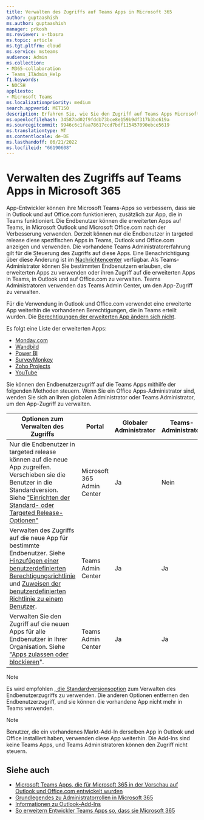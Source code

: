 ```yaml
---
title: Verwalten des Zugriffs auf Teams Apps in Microsoft 365
author: guptaashish
ms.author: guptaashish
manager: prkosh
ms.reviewer: v-tbasra
ms.topic: article
ms.tgt.pltfrm: cloud
ms.service: msteams
audience: Admin
ms.collection:
- M365-collaboration
- Teams_ITAdmin_Help
f1.keywords:
- NOCSH
appliesto:
- Microsoft Teams
ms.localizationpriority: medium
search.appverid: MET150
description: Erfahren Sie, wie Sie den Zugriff auf Teams Apps Microsoft 365 verwalten.
ms.openlocfilehash: 34587bd02f9fddb73bce8e159b9df317b3bc619a
ms.sourcegitcommit: 9946c6c1faa78617ccd7bdf115457090ebce5619
ms.translationtype: MT
ms.contentlocale: de-DE
ms.lasthandoff: 06/21/2022
ms.locfileid: "66190608"
---
```

# <a name="manage-access-to-teams-apps-across-microsoft-365"></a>Verwalten des Zugriffs auf Teams Apps in Microsoft 365

App-Entwickler können ihre Microsoft Teams-Apps so verbessern, dass sie in Outlook und auf Office.com funktionieren, zusätzlich zur App, die in Teams funktioniert. Die Endbenutzer können die erweiterten Apps auf Teams, in Microsoft Outlook und Microsoft Office.com nach der Verbesserung verwenden. Derzeit können nur die Endbenutzer in targeted release diese spezifischen Apps in Teams, Outlook und Office.com anzeigen und verwenden. Die vorhandene Teams Administratorerfahrung gilt für die Steuerung des Zugriffs auf diese Apps. Eine Benachrichtigung über diese Änderung ist im [Nachrichtencenter](https://admin.microsoft.com/AdminPortal/Home#/MessageCenter/:/messages/MC334280) verfügbar. Als Teams-Administrator können Sie bestimmten Endbenutzern erlauben, die erweiterten Apps zu verwenden oder ihren Zugriff auf die erweiterten Apps in Teams, in Outlook und auf Office.com zu verwalten. Teams Administratoren verwenden das Teams Admin Center, um den App-Zugriff zu verwalten.

Für die Verwendung in Outlook und Office.com verwendet eine erweiterte App weiterhin die vorhandenen Berechtigungen, die in Teams erteilt wurden. Die [Berechtigungen der erweiterten App ändern sich nicht](https://devblogs.microsoft.com/microsoft365dev/ignite-2021-building-apps-for-collaboration-in-a-hybrid-world/#personal-tabs).

Es folgt eine Liste der erweiterten Apps:

* [Monday.com](https://teams.microsoft.com/l/app/eab2d3ce-6d6a-4415-abc4-5f40a8317b1f)
* [Wandbild](https://teams.microsoft.com/l/app/c738b607-88dd-4f16-aefe-6a824c65d25d)
* [Power BI](https://teams.microsoft.com/l/app/1c4340de-2a85-40e5-8eb0-4f295368978b)
* [SurveyMonkey](https://teams.microsoft.com/l/app/0fd925a0-357f-4d25-8456-b3022aaa41a9)
* [Zoho Projects](https://teams.microsoft.com/l/app/4a39aea9-8537-4c2f-b66d-ca364eb3b80d)
* [YouTube](https://teams.microsoft.com/l/app/com.microsoft.teamspace.tab.youtube)

Sie können den Endbenutzerzugriff auf die Teams Apps mithilfe der folgenden Methoden steuern. Wenn Sie ein Office Apps-Administrator sind, wenden Sie sich an Ihren globalen Administrator oder Teams Administrator, um den App-Zugriff zu verwalten.

| Optionen zum Verwalten des Zugriffs |Portal|Globaler Administrator|Teams-Administrator|
|--|---|---|--|
| Nur die Endbenutzer in targeted release können auf die neue App zugreifen. Verschieben sie die Benutzer in die Standardversion. Siehe ["Einrichten der Standard- oder Targeted Release-Optionen"](/microsoft-365/admin/manage/release-options-in-office-365?view=o365-worldwide&preserve-view=true) | Microsoft 365 Admin Center | Ja | Nein |
| Verwalten des Zugriffs auf die neue App für bestimmte Endbenutzer. Siehe [Hinzufügen einer benutzerdefinierten Berechtigungsrichtlinie](teams-app-permission-policies.md#create-a-custom-app-permission-policy) und [Zuweisen der benutzerdefinierten Richtlinie zu einem Benutzer](policy-assignment-overview.md). | Teams Admin Center | Ja | Ja |
| Verwalten Sie den Zugriff auf die neuen Apps für alle Endbenutzer in Ihrer Organisation. Siehe ["Apps zulassen oder blockieren](manage-apps.md#allow-and-block-apps)". | Teams Admin Center | Ja | Ja |

> [!NOTE]
> Es wird empfohlen [, die Standardversionsoption](/microsoft-365/admin/manage/release-options-in-office-365?view=o365-worldwide&preserve-view=true) zum Verwalten des Endbenutzerzugriffs zu verwenden. Die anderen Optionen entfernen den Endbenutzerzugriff, und sie können die vorhandene App nicht mehr in Teams verwenden.

> [!NOTE]
> Benutzer, die ein vorhandenes Markt-Add-In derselben App in Outlook und Office installiert haben, verwenden diese App weiterhin. Die Add-Ins sind keine Teams Apps, und Teams Administratoren können den Zugriff nicht steuern.

## <a name="see-also"></a>Siehe auch

* [Microsoft Teams Apps, die für Microsoft 365 in der Vorschau auf Outlook und Office.com entwickelt wurden](https://techcommunity.microsoft.com/t5/microsoft-365-blog/microsoft-teams-apps-designed-for-microsoft-365-coming-in/ba-p/3269538)
* [Grundlegendes zu Administratorrollen in Microsoft 365](/microsoft-365/admin/add-users/about-admin-roles?view=o365-worldwide&preserve-view=true)  
* [Informationen zu Outlook-Add-Ins](/office/dev/add-ins/outlook/outlook-add-ins-overview)
* [So erweitern Entwickler Teams Apps so, dass sie Microsoft 365](/microsoftteams/platform/m365-apps/overview)
